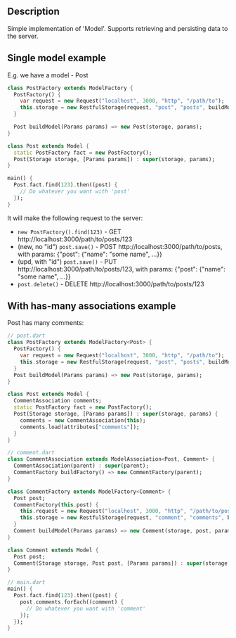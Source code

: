 ## Description

Simple implementation of 'Model'.
Supports retrieving and persisting data to the server.

## Single model example

E.g. we have a model - Post

```dart
class PostFactory extends ModelFactory {
  PostFactory() {
    var request = new Request("localhost", 3000, "http", "/path/to");
    this.storage = new RestfulStorage(request, "post", "posts", buildModel);
  }

  Post buildModel(Params params) => new Post(storage, params);
}

class Post extends Model {
  static PostFactory fact = new PostFactory();
  Post(Storage storage, [Params params]) : super(storage, params);
}

main() {
  Post.fact.find(123).then((post) {
    // Do whatever you want with 'post'
  });
}
```

It will make the following request to the server:

* ```new PostFactory().find(123)``` - GET http://localhost:3000/path/to/posts/123
* (new, no "id") ```post.save()``` - POST http://localhost:3000/path/to/posts, with params: {"post": {"name": "some name", ...}}
* (upd, with "id") ```post.save()``` - PUT http://localhost:3000/path/to/posts/123, with params: {"post": {"name": "some name", ...}}
* ```post.delete()``` - DELETE http://localhost:3000/path/to/posts/123

## With has-many associations example

Post has many comments:

```dart
// post.dart
class PostFactory extends ModelFactory<Post> {
  PostFactory() {
    var request = new Request("localhost", 3000, "http", "/path/to");
    this.storage = new RestfulStorage(request, "post", "posts", buildModel);
  }
  Post buildModel(Params params) => new Post(storage, params);
}

class Post extends Model {
  CommentAssociation comments;
  static PostFactory fact = new PostFactory();
  Post(Storage storage, [Params params]) : super(storage, params) {
    comments = new CommentAssociation(this);
    comments.load(attributes["comments"]);
  }
}

// comment.dart
class CommentAssociation extends ModelAssociation<Post, Comment> {
  CommentAssociation(parent) : super(parent);
  CommentFactory buildFactory() => new CommentFactory(parent);
}

class CommentFactory extends ModelFactory<Comment> {
  Post post;
  CommentFactory(this.post) {
    this.request = new Request("localhost", 3000, "http", "/path/to/posts/${post.id}");
    this.storage = new RestfulStorage(request, "comment", "comments", buildModel);
  }
  Comment buildModel(Params params) => new Comment(storage, post, params);
}

class Comment extends Model {
  Post post;
  Comment(Storage storage, Post post, [Params params]) : super(storage, params), this.post = post;
}

// main.dart
main() {
  Post.fact.find(123).then((post) {
    post.comments.forEach((comment) {
      // Do whatever you want with 'comment'
    });
  });
}
```
